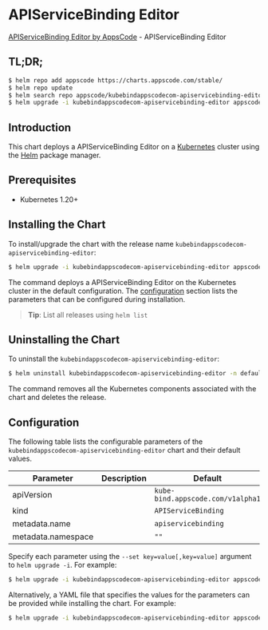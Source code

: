 # APIServiceBinding Editor

[APIServiceBinding Editor by AppsCode](https://appscode.com) - APIServiceBinding Editor

## TL;DR;

```bash
$ helm repo add appscode https://charts.appscode.com/stable/
$ helm repo update
$ helm search repo appscode/kubebindappscodecom-apiservicebinding-editor --version=v0.23.0
$ helm upgrade -i kubebindappscodecom-apiservicebinding-editor appscode/kubebindappscodecom-apiservicebinding-editor -n default --create-namespace --version=v0.23.0
```

## Introduction

This chart deploys a APIServiceBinding Editor on a [Kubernetes](http://kubernetes.io) cluster using the [Helm](https://helm.sh) package manager.

## Prerequisites

- Kubernetes 1.20+

## Installing the Chart

To install/upgrade the chart with the release name `kubebindappscodecom-apiservicebinding-editor`:

```bash
$ helm upgrade -i kubebindappscodecom-apiservicebinding-editor appscode/kubebindappscodecom-apiservicebinding-editor -n default --create-namespace --version=v0.23.0
```

The command deploys a APIServiceBinding Editor on the Kubernetes cluster in the default configuration. The [configuration](#configuration) section lists the parameters that can be configured during installation.

> **Tip**: List all releases using `helm list`

## Uninstalling the Chart

To uninstall the `kubebindappscodecom-apiservicebinding-editor`:

```bash
$ helm uninstall kubebindappscodecom-apiservicebinding-editor -n default
```

The command removes all the Kubernetes components associated with the chart and deletes the release.

## Configuration

The following table lists the configurable parameters of the `kubebindappscodecom-apiservicebinding-editor` chart and their default values.

|     Parameter      | Description |                   Default                    |
|--------------------|-------------|----------------------------------------------|
| apiVersion         |             | <code>kube-bind.appscode.com/v1alpha1</code> |
| kind               |             | <code>APIServiceBinding</code>               |
| metadata.name      |             | <code>apiservicebinding</code>               |
| metadata.namespace |             | <code>""</code>                              |


Specify each parameter using the `--set key=value[,key=value]` argument to `helm upgrade -i`. For example:

```bash
$ helm upgrade -i kubebindappscodecom-apiservicebinding-editor appscode/kubebindappscodecom-apiservicebinding-editor -n default --create-namespace --version=v0.23.0 --set apiVersion=kube-bind.appscode.com/v1alpha1
```

Alternatively, a YAML file that specifies the values for the parameters can be provided while
installing the chart. For example:

```bash
$ helm upgrade -i kubebindappscodecom-apiservicebinding-editor appscode/kubebindappscodecom-apiservicebinding-editor -n default --create-namespace --version=v0.23.0 --values values.yaml
```
